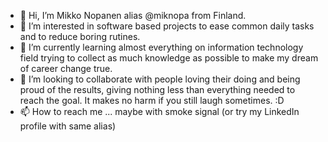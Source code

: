 - 👋  Hi, I’m Mikko Nopanen alias @miknopa from Finland.
- 👀  I’m interested in software based projects to ease common daily tasks and to reduce boring rutines. 
- 🌱  I’m currently learning almost everything on information technology field trying to collect as much knowledge as possible to make my dream of career change true.
- 💞️   I’m looking to collaborate with people loving their doing and being proud of the results, giving nothing less than everything needed to reach the goal. 
        It makes no harm if you still laugh sometimes. :D
- 📫  How to reach me ... maybe with smoke signal (or try my LinkedIn profile with same alias) 

<!---
miknopa/miknopa is a ✨ special ✨ repository because its `README.md` (this file) appears on your GitHub profile.
You can click the Preview link to take a look at your changes.
--->
